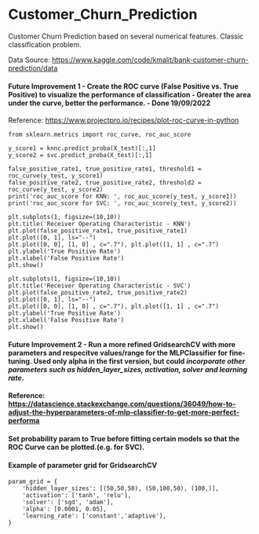 # Customer_Churn_Prediction
Customer Churn Prediction based on several numerical features. Classic classification problem. 

Data Source: https://www.kaggle.com/code/kmalit/bank-customer-churn-prediction/data

#### Future Improvement 1 - Create the ROC curve (False Positive vs. True Positive) to visualize the performance of classification - Greater the area under the curve, better the performance. - Done 19/09/2022

Reference:  https://www.projectpro.io/recipes/plot-roc-curve-in-python

```
from sklearn.metrics import roc_curve, roc_auc_score
    
y_score1 = knnc.predict_proba(X_test)[:,1]
y_score2 = svc.predict_proba(X_test)[:,1]

false_positive_rate1, true_positive_rate1, threshold1 = roc_curve(y_test, y_score1)
false_positive_rate2, true_positive_rate2, threshold2 = roc_curve(y_test, y_score2)
print('roc_auc_score for KNN: ', roc_auc_score(y_test, y_score1))
print('roc_auc_score for SVC: ', roc_auc_score(y_test, y_score2))

plt.subplots(1, figsize=(10,10))
plt.title('Receiver Operating Characteristic - KNN')
plt.plot(false_positive_rate1, true_positive_rate1)
plt.plot([0, 1], ls="--")
plt.plot([0, 0], [1, 0] , c=".7"), plt.plot([1, 1] , c=".7")
plt.ylabel('True Positive Rate')
plt.xlabel('False Positive Rate')
plt.show()

plt.subplots(1, figsize=(10,10))
plt.title('Receiver Operating Characteristic - SVC')
plt.plot(false_positive_rate2, true_positive_rate2)
plt.plot([0, 1], ls="--")
plt.plot([0, 0], [1, 0] , c=".7"), plt.plot([1, 1] , c=".7")
plt.ylabel('True Positive Rate')
plt.xlabel('False Positive Rate')
plt.show()
```

#### Future Improvement 2 - Run a more refined GridsearchCV with more parameters and respecitve values/range for the MLPClassifier for fine-tuning. Used only alpha in the first version, but could *incorporate other parameters such as hidden_layer_sizes, activation, solver and learning rate*. 
#### Reference: https://datascience.stackexchange.com/questions/36049/how-to-adjust-the-hyperparameters-of-mlp-classifier-to-get-more-perfect-performa

#### Set probability param to True before fitting certain models so that the ROC Curve can be plotted.(e.g. for SVC). 

#### Example of parameter grid for GridsearchCV
```
param_grid = {
    'hidden_layer_sizes': [(50,50,50), (50,100,50), (100,)],
    'activation': ['tanh', 'relu'],
    'solver': ['sgd', 'adam'],
    'alpha': [0.0001, 0.05],
    'learning_rate': ['constant','adaptive'],
}
```
